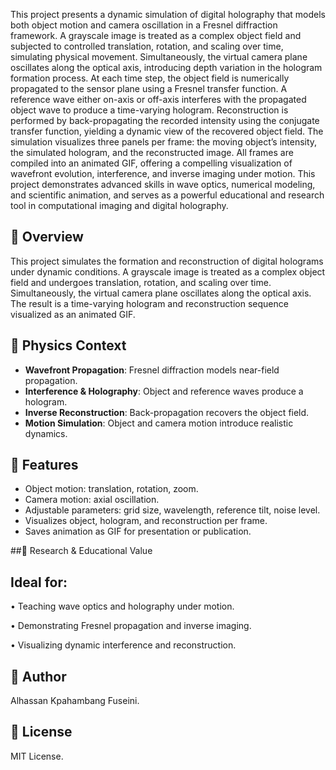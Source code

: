 This project presents a dynamic simulation of digital holography that models both object motion and camera oscillation in a Fresnel diffraction framework. A grayscale image is treated as a complex object field and subjected to controlled translation, rotation, and scaling over time, simulating physical movement. Simultaneously, the virtual camera plane oscillates along the optical axis, introducing depth variation in the hologram formation process.
At each time step, the object field is numerically propagated to the sensor plane using a Fresnel transfer function. A reference wave either on-axis or off-axis interferes with the propagated object wave to produce a time-varying hologram. Reconstruction is performed by back-propagating the recorded intensity using the conjugate transfer function, yielding a dynamic view of the recovered object field.
The simulation visualizes three panels per frame: the moving object’s intensity, the simulated hologram, and the reconstructed image. All frames are compiled into an animated GIF, offering a compelling visualization of wavefront evolution, interference, and inverse imaging under motion. This project demonstrates advanced skills in wave optics, numerical modeling, and scientific animation, and serves as a powerful educational and research tool in computational imaging and digital holography.

## 📌 Overview
This project simulates the formation and reconstruction of digital holograms under dynamic conditions. A grayscale image is treated as a complex object field and undergoes translation, rotation, and scaling over time. Simultaneously, the virtual camera plane oscillates along the optical axis. The result is a time-varying hologram and reconstruction sequence visualized as an animated GIF.

## 🧠 Physics Context
- **Wavefront Propagation**: Fresnel diffraction models near-field propagation.
- **Interference & Holography**: Object and reference waves produce a hologram.
- **Inverse Reconstruction**: Back-propagation recovers the object field.
- **Motion Simulation**: Object and camera motion introduce realistic dynamics.

## 🚀 Features
- Object motion: translation, rotation, zoom.
- Camera motion: axial oscillation.
- Adjustable parameters: grid size, wavelength, reference tilt, noise level.
- Visualizes object, hologram, and reconstruction per frame.
- Saves animation as GIF for presentation or publication.

##🎯 Research & Educational Value
## Ideal for:
• 	Teaching wave optics and holography under motion.

• 	Demonstrating Fresnel propagation and inverse imaging.

• 	Visualizing dynamic interference and reconstruction.
## 👤 Author
Alhassan Kpahambang Fuseini.
## 📄 License
MIT License.

